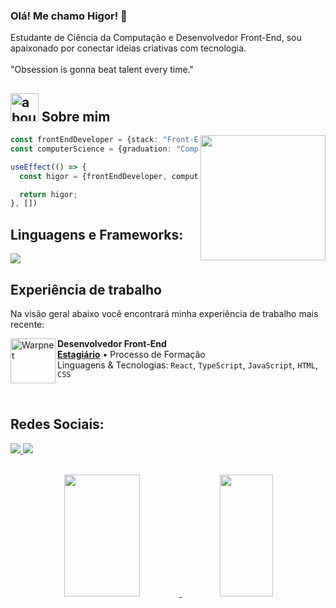 ### Olá! Me chamo Higor! 👋

Estudante de Ciência da Computação e Desenvolvedor Front-End, sou apaixonado por conectar ideias criativas com tecnologia.
<br/><br/>
"Obsession is gonna beat talent every time."

## <img width="45" alt="about" src="https://raw.github.com/elizarov/elizarov/master/about.png"> Sobre mim

<img align="right" width="200" src="https://i.pinimg.com/originals/e8/f4/53/e8f453469a3ec97ecd354df465d73913.gif"/>

```typescript
const frontEndDeveloper = {stack: "Front-End Developer"};
const computerScience = {graduation: "Computer Science"};

useEffect(() => {
  const higor = {frontEndDeveloper, computerScience};

  return higor;
}, [])
```

## Linguagens e Frameworks:

<div style="display: inline_block">
  <img src="https://skillicons.dev/icons?i=react,ts,js,styledcomponents,sass,tailwind,html,css">
</div>

## Experiência de trabalho

Na visão geral abaixo você encontrará minha experiência de trabalho mais recente:

[<img align="left" height="72px" width="auto" alt="Warpnet" src="https://modalgr.com.br/wp-content/themes/modal/images/logo-patenteado.png"/>](https://modalgr.io/)
**Desenvolvedor Front-End** \
[**Estagiário**](https://modalgr.io/) • Processo de Formação \
Linguagens & Tecnologias: `React`, `TypeScript`, `JavaScript`, `HTML`, `CSS`
<!--Projetos em destaque: [NOME](link), [NOME](link)-->
<br />

## Redes Sociais:

<p align="left">
  <a target="_blank" href="https://www.linkedin.com/in/higorstos/" alt="LinkedIn">
    <img src="https://img.shields.io/badge/-LinkedIn-%230077B5?style=for-the-badge&logo=linkedin&logoColor=white" target="_blank">
  </a>
 
  <a target="_blank" href="mailto:higor.stos@outlook.com" alt="Microsoft Outlook">
    <img src="https://img.shields.io/badge/Microsoft_Outlook-0078D4?style=for-the-badge&logo=microsoft-outlook&logoColor=white"
  </a>
</p>
<br/>

<div align="center">  
  <img width="49%" height="195px" src="https://github-readme-stats.vercel.app/api?username=HigorStos&show_icons=true&count_private=true&hide_border=true&title_color=00bae9&icon_color=00bae9&text_color=c9d1d9&bg_color=0d1117" /> 
  <img width="41%" height="195px" src="https://github-readme-stats.vercel.app/api/top-langs/?username=HigorStos&layout=compact&hide_border=true&title_color=00bfbf&text_color=00bae9&bg_color=0d1117" />
</div>
